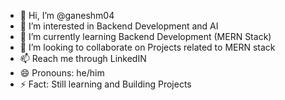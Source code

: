 - 👋 Hi, I’m @ganeshm04
- 👀 I’m interested in Backend Development and AI 
- 🌱 I’m currently learning Backend Development (MERN Stack)
- 💞️ I’m looking to collaborate on Projects related to MERN stack 
- 📫 Reach me through LinkedIN
- 😄 Pronouns: he/him
- ⚡ Fact: Still learning and Building Projects 

<!---
ganeshm04/ganeshm04 is a ✨ special ✨ repository because its `README.md` (this file) appears on your GitHub profile.
You can click the Preview link to take a look at your changes.
--->
